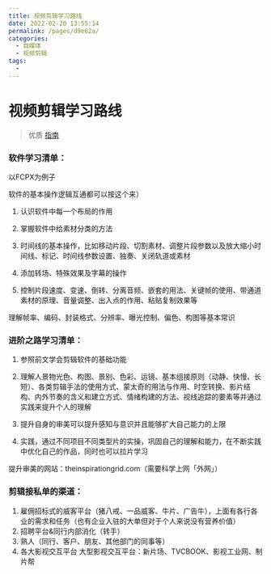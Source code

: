 ```yaml
---
title: 视频剪辑学习路线
date: 2022-02-20 13:55:14
permalink: /pages/d9e62a/
categories:
  - 自媒体
  - 视频剪辑
tags:
  - 
---
```

# 视频剪辑学习路线

> 优质 [指南](https://www.bilibili.com/video/BV1Rr4y167UU?share_source=copy_web)

### 软件学习清单：

以FCPX为例子

软件的基本操作逻辑互通都可以按这个来）

1. 认识软件中每一个布局的作用

2. 掌握软件中给素材分类的方法  

3. 时间线的基本操作，比如移动片段、切割素材、调整片段参数以及放大缩小时间线、标记、时间线参数设置、独奏、关闭轨道或素材

4. 添加转场、特殊效果及字幕的操作

5. 控制片段速度、变速、倒转、分离音频、嵌套的用法、关键帧的使用、带通道素材的原理、音量调整、出入点的作用、粘贴复制效果等

理解帧率、编码、封装格式、分辨率、曝光控制、偏色、构图等基本常识

### 进阶之路学习清单：                   

1. 参照前文学会剪辑软件的基础功能

2. 理解人景物光色、构图、景别、色彩、运镜、基本组接原则（动静、快慢、长短）、各类剪辑手法的使用方式、蒙太奇的用法与作用、时空转换、影片结构、内外节奏的含义和建立方式、情绪构建的方法、视线追踪的要素等并通过实践来提升个人的理解

3. 提升自身的审美可以提升感知与意识并且能够扩大自己能力的上限

4. 实践，通过不同项目不同类型片的实操，巩固自己的理解和能力，在不断实践中优化自己的作品，同时也可以拉片学习

提升审美的网站：theinspirationgrid.com（需要科学上网「外网」）



### 剪辑接私单的渠道：

1. 雇佣招标式的威客平台（猪八戒、一品威客、牛片、广告牛），上面有各行各业的需求和任务（也有企业入驻的大单但对于个人来说没有营养价值）
2. 招聘平台&同行内部消化（转手）
3. 熟人（同行、客户、朋友、其他部门的同事等）
4. 各大影视交互平台
   大型影视交互平台：新片场、TVCBOOK、影视工业网、制片帮